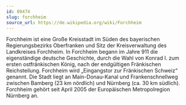 ```yaml
---
id: 09474
slug: forchheim
source_url: https://de.wikipedia.org/wiki/Forchheim
---
```


Forchheim ist eine Große Kreisstadt im Süden des bayerischen Regierungsbezirks Oberfranken und Sitz der Kreisverwaltung des Landkreises Forchheim. In Forchheim begann im Jahre 911 die eigenständige deutsche Geschichte, durch die Wahl von Konrad I. zum ersten ostfränkischen König, nach der endgültigen Fränkischen Reichsteilung. Forchheim wird „Eingangstor zur Fränkischen Schweiz“ genannt. Die Stadt liegt an Main-Donau-Kanal und Frankenschnellweg zwischen Bamberg (23 km nördlich) und Nürnberg (ca. 30 km südlich). Forchheim gehört seit April 2005 der Europäischen Metropolregion Nürnberg an.
